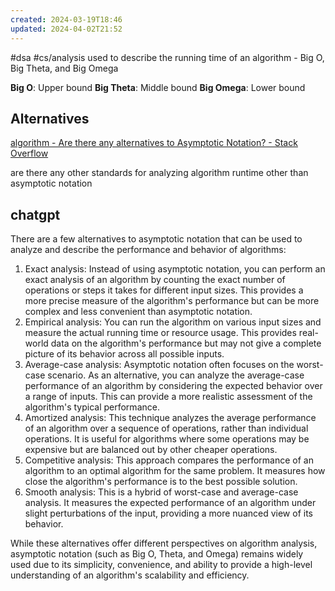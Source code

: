 ```yaml
---
created: 2024-03-19T18:46
updated: 2024-04-02T21:52
---
```

#dsa #cs/analysis 
used to describe the running time of an algorithm - Big O, Big Theta, and Big Omega

**Big O**: Upper bound
**Big Theta**: Middle bound
**Big Omega**: Lower bound

## Alternatives
[algorithm - Are there any alternatives to Asymptotic Notation? - Stack Overflow](https://stackoverflow.com/questions/71282629/are-there-any-alternatives-to-asymptotic-notation)


are there any other standards for analyzing algorithm runtime other than asymptotic notation

## chatgpt
There are a few alternatives to asymptotic notation that can be used to analyze and describe the performance and behavior of algorithms:

1. Exact analysis: Instead of using asymptotic notation, you can perform an exact analysis of an algorithm by counting the exact number of operations or steps it takes for different input sizes. This provides a more precise measure of the algorithm's performance but can be more complex and less convenient than asymptotic notation.
2. Empirical analysis: You can run the algorithm on various input sizes and measure the actual running time or resource usage. This provides real-world data on the algorithm's performance but may not give a complete picture of its behavior across all possible inputs.
3. Average-case analysis: Asymptotic notation often focuses on the worst-case scenario. As an alternative, you can analyze the average-case performance of an algorithm by considering the expected behavior over a range of inputs. This can provide a more realistic assessment of the algorithm's typical performance.
4. Amortized analysis: This technique analyzes the average performance of an algorithm over a sequence of operations, rather than individual operations. It is useful for algorithms where some operations may be expensive but are balanced out by other cheaper operations.
5. Competitive analysis: This approach compares the performance of an algorithm to an optimal algorithm for the same problem. It measures how close the algorithm's performance is to the best possible solution.
6. Smooth analysis: This is a hybrid of worst-case and average-case analysis. It measures the expected performance of an algorithm under slight perturbations of the input, providing a more nuanced view of its behavior.

While these alternatives offer different perspectives on algorithm analysis, asymptotic notation (such as Big O, Theta, and Omega) remains widely used due to its simplicity, convenience, and ability to provide a high-level understanding of an algorithm's scalability and efficiency.